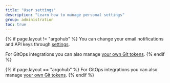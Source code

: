 ```yaml
---
title: "User settings"
description: "Learn how to manage personal settings"
group: administration
toc: true
---
```

{% if page.layout != "argohub" %}
You can change your email notifications and API keys through [settings]({{site.baseurl}}/docs/administration/user-self-management/user-settings/).

For GitOps integrations you can also manage [your own Git tokens]({{site.baseurl}}/docs/administration/user-self-management/manage-pats/).
{% endif %}

{% if page.layout == "argohub" %}
For GitOps integrations you can also manage [your own Git tokens]({{site.baseurl}}/docs/administration/user-self-management/manage-pats/).
{% endif %}

